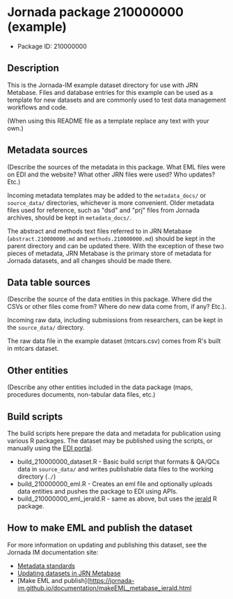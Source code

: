 # Jornada package 210000000 (example)

* Package ID: 210000000

## Description

This is the Jornada-IM example dataset directory for use with JRN Metabase. Files and database entries for this example can be used as a template for new datasets and are commonly used to test data management workflows and code.

(When using this README file as a template replace any text with your own.)

## Metadata sources

(Describe the sources of the metadata in this package. What EML files were
on EDI and the website? What other JRN files were used? Who updates? Etc.)

Incoming metadata templates may be added to the `metadata_docs/` or 
`source_data/` directories, whichever is more convenient. Older metadata 
files used for reference, such as "dsd" and "prj" files from Jornada archives, should be kept in `metadata_docs/`. 

The abstract and methods text files referred to in JRN Metabase (`abstract.210000000.md` and `methods.210000000.md`) should be kept in the parent directory and can be updated there. With the exception of these two pieces of metadata, JRN Metabase is the primary store of metadata for Jornada datasets, and all changes should be made there.

## Data table sources

(Describe the source of the data entities in this package. Where did the 
CSVs or other files come from? Where do new data come from, if any? Etc.).

Incoming raw data, including submissions from researchers, can be kept in
the `source_data/` directory.

The raw data file in the example dataset (mtcars.csv) comes from R's built in mtcars dataset.

## Other entities

(Describe any other entities included in the data package (maps, procedures 
documents, non-tabular data files, etc.)

## Build scripts

The build scripts here prepare the data and metadata for publication using various R packages. The dataset may be published using the scripts, or manually using the [EDI portal](https://portal-s.edirepository.org).

* build_210000000_dataset.R - Basic build script that formats & QA/QCs data in `source_data/` and writes publishable data files to the working directory (`./`)
* build_210000000_eml.R - Creates an eml file and optionally uploads data
entities and pushes the package to EDI using APIs.
* build_210000000_eml_jerald.R - same as above, but uses the [jerald](https://github.com/jornada-im/jerald) R package.

## How to make EML and publish the dataset

For more information on updating and publishing this dataset, see the Jornada IM documentation site:

* [Metadata standards](https://jornada-im.github.io/documentation/jornada_metadata_standards.html)
* [Updating datasets in JRN Metabase](https://jornada-im.github.io/documentation/jrn_metabase_create_update_dataset.html)
* [Make EML and publish](https://jornada-im.github.io/documentation/makeEML_metabase_jerald.html
